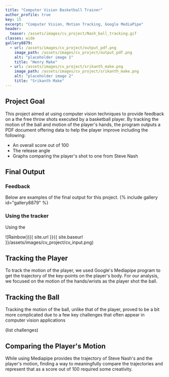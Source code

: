 ```yaml
---
title: "Computer Vision Basketball Trainer"
author_profile: true
key: 15
excerpt: "Computer Vision, Motion Tracking, Google MediaPipe"
header:
  teaser: /assets/images/cv_project/Nash_ball_tracking.gif
classes: wide
gallery8879:
  - url: /assets/images/cv_project/output_pdf.png
    image_path: /assets/images/cv_project/output_pdf.png
    alt: "placeholder image 1"
    title: "Henry Make"
  - url: /assets/images/cv_project/srikanth_make.png
    image_path: /assets/images/cv_project/srikanth_make.png
    alt: "placeholder image 2"
    title: "Srikanth Make"
---
```


## Project Goal
This project aimed at using computer vision techniques to provide feedback on a the free throw shots executed by a basketball player. By tracking the motion of the ball and motion of the player's hands, the program outputs a PDF document offering data to help the player improve including the following:
- An overall score out of 100
- The release angle
- Graphs comparing the player's shot to one from Steve Nash

## Final Output

### Feedback
Below are examples of the final output for this project. 
{% include gallery id="gallery8879" %}

### Using the tracker
Using the 

![Rainbow]({{ site.url }}{{ site.baseurl }}/assets/images/cv_project/cv_input.png)

## Tracking the Player
To track the motion of the player, we used Google's Mediapipe program to get the trajectory of the key-points on the player's body. For our analysis, we focused on the motion of the hands/wrists as the player shot the ball.

## Tracking the Ball
Tracking the motion of the ball, unlike that of the player, proved to be a bit more complicated due to a few key challenges that often appear in computer vision applications

(list challenges)

## Comparing the Player's Motion
While using Mediapipe provides the trajectory of Steve Nash's and the player's motion, finding a way to meaningfully compare the trajectories and represent that as a score out of 100 required some creativity.
